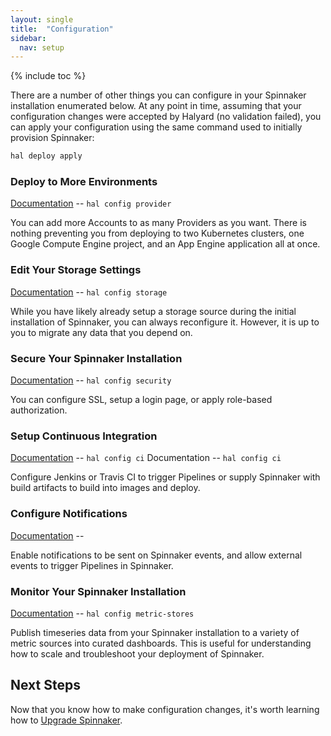 ```yaml
---
layout: single
title:  "Configuration"
sidebar:
  nav: setup
---
```


{% include toc %}

There are a number of other things you can configure in your Spinnaker
installation enumerated below. At any point in time, assuming that your
configuration changes were accepted by Halyard (no validation failed), you can
apply your configuration using the same command used to initially provision
Spinnaker:

```bash
hal deploy apply
```

### Deploy to More Environments

[Documentation](/setup/providers/) -- `hal config provider`

You can add more Accounts to as many Providers as you want. There is nothing
preventing you from deploying to two Kubernetes clusters, one Google Compute
Engine project, and an App Engine application all at once.

### Edit Your Storage Settings

[Documentation](/setup/storage/) -- `hal config storage`

While you have likely already setup a storage source during the initial
installation of Spinnaker, you can always reconfigure it. However, it is up to
you to migrate any data that you depend on.

### Secure Your Spinnaker Installation

[Documentation](/setup/security/) -- `hal config security`

You can configure SSL, setup a login page, or apply role-based authorization.

### Setup Continuous Integration

[Documentation](/setup/ci/) -- `hal config ci`
Documentation -- `hal config ci`

Configure Jenkins or Travis CI to trigger Pipelines or supply Spinnaker with
build artifacts to build into images and deploy.

### Configure Notifications

[Documentation](/setup/features/notifications/) -- ` `

Enable notifications to be sent on Spinnaker events, and allow external events
to trigger Pipelines in Spinnaker.

### Monitor Your Spinnaker Installation

[Documentation](/setup/monitoring/) -- `hal config metric-stores`

Publish timeseries data from your Spinnaker installation to a variety of
metric sources into curated dashboards. This is useful for understanding how
to scale and troubleshoot your deployment of Spinnaker.

## Next Steps

Now that you know how to make configuration changes, it's worth learning how to
[Upgrade Spinnaker](/setup/install/upgrades/).

